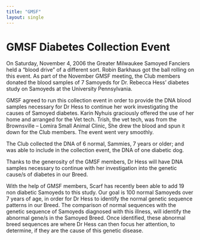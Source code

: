 ```yaml
---
title: "GMSF"
layout: single
---
```


# GMSF Diabetes Collection Event

On Saturday, November 4, 2006 the Greater Milwaukee Samoyed Fanciers held a “blood drive” of a different sort.
Robin Barkhaus got the ball rolling on this event. As part of the November GMSF meeting, the Club members donated the blood samples of 7 Samoyeds for Dr. Rebecca Hess’ diabetes study on Samoyeds at the University Pennsylvania.

GMSF agreed to run this collection event in order to provide the DNA blood samples necessary for Dr Hess to continue her work investigating the causes of Samoyed diabetes. Karin Nyhuis graciously offered the use of her home and arranged for the Vet tech. Trish, the vet tech, was from the Brownsville – Lomira Small Animal Clinic, She drew the blood and spun it down for the Club members. The event went very smoothly.

The Club collected the DNA of 6 normal, Sammies, 7 years or older; and was able to include in the collection event, the DNA of one diabetic dog.

Thanks to the generosity of the GMSF members, Dr Hess will have DNA samples necessary to continue with her investigation into the genetic cause/s of diabetes in our Breed.

With the help of GMSF members, Scarf has recently been able to add 19 non diabetic Samoyeds to this study. Our goal is 100 normal Samoyeds over 7 years of age, in order for Dr Hess to identify the normal genetic sequence patterns in our Breed. The comparison of normal sequences with the genetic sequence of Samoyeds diagnosed with this illness, will identify the abnormal gene/s in the Samoyed Breed. Once identified, these abnormal breed sequences are where Dr Hess can then focus her attention, to determine, if they are the cause of this genetic disease.
